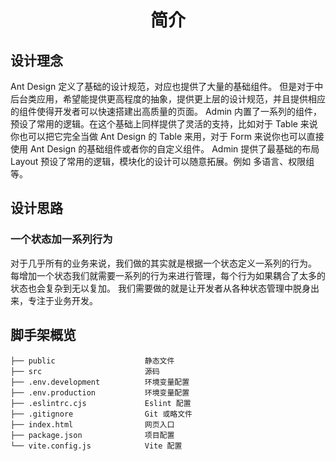 <h1 align="center">
简介
</h1>

## 设计理念
Ant Design 定义了基础的设计规范，对应也提供了大量的基础组件。
但是对于中后台类应用，希望能提供更高程度的抽象，提供更上层的设计规范，并且提供相应的组件使得开发者可以快速搭建出高质量的页面。
Admin 内置了一系列的组件，预设了常用的逻辑。在这个基础上同样提供了灵活的支持，比如对于 Table 来说你也可以把它完全当做 Ant Design 的 Table 来用，对于 Form 来说你也可以直接使用 Ant Design 的基础组件或者你的自定义组件。
Admin 提供了最基础的布局 Layout 预设了常用的逻辑，模块化的设计可以随意拓展。例如 多语言、权限组等。

## 设计思路

### 一个状态加一系列行为
对于几乎所有的业务来说，我们做的其实就是根据一个状态定义一系列的行为。
每增加一个状态我们就需要一系列的行为来进行管理，每个行为如果耦合了太多的状态也会复杂到无以复加。
我们需要做的就是让开发者从各种状态管理中脱身出来，专注于业务开发。

## 脚手架概览
```
├── public                    静态文件
├── src                       源码
├── .env.development          环境变量配置
├── .env.production           环境变量配置
├── .eslintrc.cjs             Eslint 配置
├── .gitignore                Git 或略文件
├── index.html                网页入口
├── package.json              项目配置
└── vite.config.js            Vite 配置
```